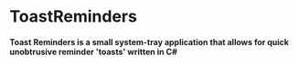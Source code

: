 # ToastReminders
 
#### Toast Reminders is a small system-tray application that allows for quick unobtrusive reminder 'toasts' written in C#

